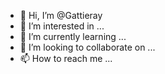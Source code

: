 - 👋 Hi, I’m @Gattieray
- 👀 I’m interested in ...
- 🌱 I’m currently learning ...
- 💞️ I’m looking to collaborate on ...
- 📫 How to reach me ...

<!---
Gattieray/Gattieray is a ✨ special ✨ repository because its `README.md` (this file) appears on your GitHub profile.
You can click the Preview link to take a look at your changes.
--->
